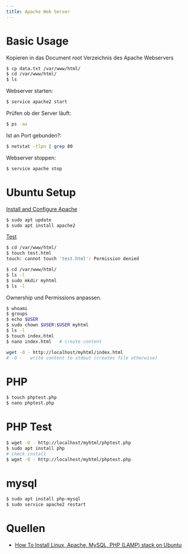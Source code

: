 ```yaml
---
title: Apache Web Server
---
```




# Basic Usage

Kopieren in das Document root Verzeichnis des Apache Webservers

```bash
$ cp data.txt /var/www/html/
$ cd /var/www/html/
$ ls
```

Webserver starten:

```bash
$ service apache2 start
```

Prüfen ob der Server läuft:

```bash
$ ps -ax
```

Ist an Port gebunden?:

```bash
$ netstat -tlpn | grep 80
```

Webserver stoppen:

```bash
$ service apache stop
```



# Ubuntu Setup

[Install and Configure Apache](https://tutorials.ubuntu.com/tutorial/install-and-configure-apache#0)

```bash
$ sudo apt update
$ sudo apt install apache2
```

[Test](http://localhost/)

```bash
$ cd /var/www/html/
$ touch test.html
touch: cannot touch 'test.html': Permission denied
```

```bash
$ cd /var/www/html/
$ ls -l
$ sudo mkdir myhtml
$ ls -l
```

Ownership und Permissions anpassen.

```bash
$ whoami
$ groups
$ echo $USER
$ sudo chown $USER:$USER myhtml
$ ls -l
$ touch index.html
$ nano index.html   # create content
```

```bash
wget -O - http://localhost/myhtml/index.html
# -O -   write content to stdout (creates file otherwise)
```



# PHP

```bash
$ touch phptest.php
$ nano phptest.php
```





<!DOCTYPE html>
<html>
<body>
<h1>PHP Test</h1>
<?php
echo "My first PHP script!";
?>

</body>
</html>

```bash
$ wget -O - http://localhost/myhtml/phptest.php
$ sudo apt install php
# check install
$ wget -O - http://localhost/myhtml/phptest.php
```



# mysql

```bash
$ sudo apt install php-mysql
$ sudo service apache2 restart
```




# Quellen

- [How To Install Linux, Apache, MySQL, PHP (LAMP) stack on Ubuntu](https://www.digitalocean.com/community/tutorials/how-to-install-linux-apache-mysql-php-lamp-stack-ubuntu-18-04)